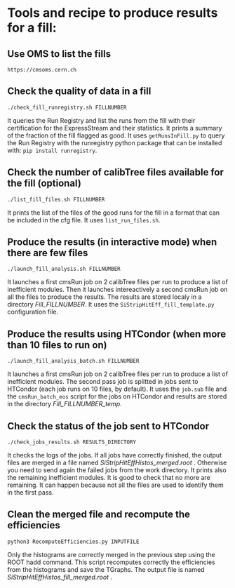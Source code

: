 # Tools and recipe to produce results for a fill:

## Use OMS to list the fills

`https://cmsoms.cern.ch`

## Check the quality of data in a fill

`./check_fill_runregistry.sh FILLNUMBER`

It queries the Run Registry and list the runs from the fill with their certification for the ExpressStream and their statistics.
It prints a summary of the fraction of the fill flagged as good.
It uses `getRunsInFill.py` to query the Run Registry with the runregistry python package that can be installed with: `pip install runregistry`.

## Check the number of calibTree files available for the fill (optional)

`./list_fill_files.sh FILLNUMBER`

It prints the list of the files of the good runs for the fill in a format that can be included in the cfg file.
It uses `list_run_files.sh`.


## Produce the results (in interactive mode) when there are few files

`./launch_fill_analysis.sh FILLNUMBER`

It launches a first cmsRun job on 2 calibTree files per run to produce a list of inefficient modules.
Then it launches intereactively a second cmsRun job on all the files to produce the results. The results are stored localy in a directory *Fill_FILLNUMBER*.
It uses the `SiStripHitEff_fill_template.py` configuration file.

## Produce the results using HTCondor (when more than 10 files to run on)

`./launch_fill_analysis_batch.sh FILLNUMBER`

It launches a first cmsRun job on 2 calibTree files per run to produce a list of inefficient modules.
The second pass job is splitted in jobs sent to HTCondor (each job runs on 10 files, by default).
It uses the `job.sub` file and the `cmsRun_batch_eos` script for the jobs on HTCondor and results are stored in the directory *Fill_FILLNUMBER_temp*.
 
## Check the status of the job sent to HTCondor

`./check_jobs_results.sh RESULTS_DIRECTORY`

It checks the logs of the jobs.
If all jobs have correctly finished, the output files are merged in a file named *SiStripHitEffHistos_merged.root* .
Otherwise you need to send again the failed jobs from the work directory.
It prints also the remaining inefficient modules. It is good to check that no more are remaining. It can happen because not all the files are used to identify them in the first pass.

## Clean the merged file and recompute the efficiencies

`python3 RecomputeEfficiencies.py INPUTFILE`

Only the histograms are correctly merged in the previous step using the ROOT hadd command. This script recomputes correctly the efficiencies from the histograms and save the TGraphs. The output file is named *SiStripHitEffHistos_fill_merged.root* .


